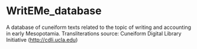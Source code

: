 # WritEMe_database
A database of cuneiform texts related to the topic of writing and accounting in early Mesopotamia.
Transliterations source: Cuneiform Digital Library Initiative (http://cdli.ucla.edu)
